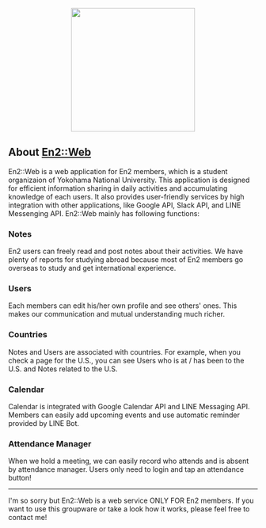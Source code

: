 <p align="center"><img src="https://en2ynu.com/img/top_logo.png" width="250px"></p>

## About [En2::Web](https://en2ynu.com)

En2::Web is a web application for En2 members, which is a student organizaion of Yokohama National University. This application is designed for efficient information sharing in daily activities and accumulating knowledge of each users. It also provides user-friendly services by high integration with other applications, like Google API, Slack API, and LINE Messenging API. En2::Web mainly has following functions:

### Notes
En2 users can freely read and post notes about their activities. We have plenty of reports for studying abroad because most of En2 members go overseas to study and get international experience.
### Users
Each members can edit his/her own profile and see others' ones. This makes our communication and mutual understanding much richer.
### Countries
Notes and Users are associated with countries. For example, when you check a page for the U.S., you can see Users who is at /  has been to the U.S. and Notes related to the U.S.
### Calendar
Calendar is integrated with Google Calendar API and LINE Messaging API. Members can easily add upcoming events and use automatic reminder provided by LINE Bot.  
### Attendance Manager
When we hold a meeting, we can easily record who attends and is absent by attendance manager. Users only need to login and tap an attendance button!

***

I'm so sorry but En2::Web is a web service ONLY FOR En2 members. If you want to use this groupware or take a look how it works, please feel free to contact me!
